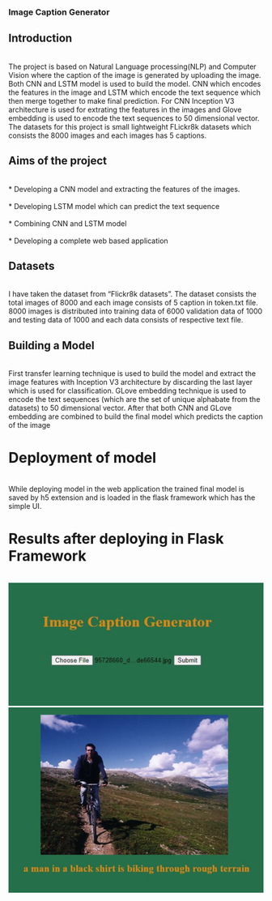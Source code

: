 <h3>Image Caption Generator</h3>

<h2>Introduction</h2>
<br>The project is based on Natural Language processing(NLP) and Computer Vision where the caption of the image is generated by uploading the image. Both CNN and LSTM model is used to build the model. CNN which encodes the features in the image and LSTM which encode the text sequence which then merge together to make final prediction. For CNN Inception V3 architecture is used for extrating the features in the images and Glove embedding is used to encode the text sequences to 50 dimensional vector. The datasets for this project is small lightweight FLickr8k datasets which consists the 8000 images and each images has 5 captions.
</br>


<h2>Aims of the project</h2>
<br>* Developing a CNN model and extracting the features of the images.</br>
<br>* Developing LSTM model which can predict the text sequence</br>
<br>* Combining CNN and LSTM model</br>
<br>* Developing a complete web based application</br>

<h2>Datasets</h2>
<br>I have taken the dataset from “Flickr8k datasets”. The dataset consists the total images of 8000 and each image consists of 5 caption in token.txt file. 8000 images is distributed into training data of 6000 validation data of 1000 and testing data of 1000 and each data consists of respective text file.</br>

<h2>Building a Model</h2>
<br>First transfer learning technique is used to build the model and extract the image features with Inception V3 architecture by discarding the last layer which is used for classification. GLove embedding technique is used to encode the text sequences (which are the set of unique alphabate from the datasets) to 50 dimensional vector. After that both CNN and GLove embedding are combined to build the final model which predicts the caption of the image</br>

<h1>Deployment of model</h1>
<br>While deploying model in the web application the trained final model is saved by h5 extension and is loaded in the flask framework which has the simple UI.</br>

<h1>Results after deploying in Flask Framework</h1>

<br><img src="images/2.JPG">  <img src="images/3.JPG"> </br>











